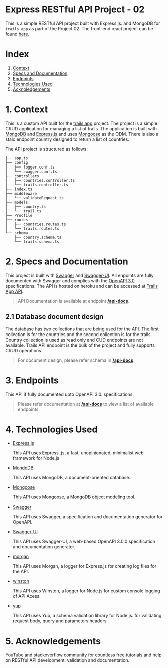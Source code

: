 # Express RESTful API Project - 02

This is a simple RESTful API project built with Express.js. and MongoDB for `trails app` as part of the Project 02. The front-end react project can be found [here.](https://github.com/pratheesh1/react-app)

# Index

1. [Context](#1-context)
2. [Specs and Documentation](#2-specs-and-documentation)
3. [Endpoints](#3-endpoints)
4. [Technologies Used](#4-technologies-used)
5. [Acknoledgements](#5-acknoledgements)

# 1. Context

This is a custom API built for the [trails app](https://naughty-darwin-b8340c.netlify.app/) project. The project is a simple CRUD application for managing a list of trails. The application is built with [MongoDB](https://www.mongodb.com/) and [Express.js](https://expressjs.com/) and uses [Mongoose](https://mongoosejs.com/) as the ODM. There is also a staic endpoint country designed to return a list of countries.

The API project is structured as follows:

```
├── app.ts
├── config
│   ├── logger.conf.ts
│   └── swagger.conf.ts
├── controllers
│   ├── countries.controller.ts
│   └── trails.controller.ts
├── index.ts
├── middleware
│   └── validateRequest.ts
├── models
│   ├── country.ts
│   └── trail.ts
├── Procfile
├── routes
│   ├── countries.routes.ts
│   └── trails.routes.ts
└── schema
    ├── country.schema.ts
    └── trails.schema.ts
```

# 2. Specs and Documentation

This project is built with [Swagger](https://swagger.io/) and [Swagger-UI](https://swagger.io/specification/). All enpoints are fully documented with Swagger and complies with the [OpenAPI 3.0](https://spec.openapis.org/oas/v3.1.0) specifications. The API is hosted on heroku and can be accessed at [Trails App API](https://ps-project02-express.herokuapp.com/).

> API Documentation is available at endpoint **[/api-docs](https://ps-project02-express.herokuapp.com/api-docs/)**.

## 2.1 Database document design

The database has two collections that are being used for the API. The first collection is for the countries and the second collection is for the trails. Country collection is used as read only and CUD endpoints are not available. Trails API endpoint is the bulk of the project and fully supports CRUD operations.

> For document design, please refer schema in **[/api-docs](https://ps-project02-express.herokuapp.com/api-docs/)**.

# 3. Endpoints

This API if fully documented upto OpenAPI 3.0. specifications.

> Please refer documentation at **[/api-docs](https://ps-project02-express.herokuapp.com/api-docs/)** to view a list of available endpoints.

# 4. Technologies Used

- [Express.js](https://expressjs.com/)

  This API uses Express .js, a fast, unopinionated, minimalist web framework for Node.js

- [MondoDB](https://www.mongodb.com/)

  This API uses MongoDB, a document-oriented database.

- [Mongoose](https://mongoosejs.com/)

  This API uses Mongoose, a MongoDB object modeling tool.

- [Swagger](https://swagger.io/)

  This API uses Swagger, a specification and documentation generator for OpenAPI.

- [Swagger-UI](https://swagger.io/specification/ui/)

  This API uses Swagger-UI, a web-based OpenAPI 3.0.0 specification and documentation generator.

- [morgan](https://github.com/expressjs/morgan)

  This API uses Morgan, a logger for Express.js for creating log files for the API.

- [winston](https://github.com/winstonjs/winston)

  This API uses Winston, a logger for Node.js for custom console logging of API Acess.

- [yup](https://github.com/jquense/yup)

  This API uses Yup, a schema validation library for Node.js. for validating request body, query and parameters headers.

# 5. Acknowledgements

YouTube and stackoverflow community for countless free tutorials and help on RESTful API development, validation and documentation.

